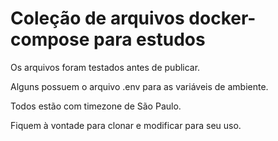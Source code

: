 # Coleção de arquivos docker-compose para estudos

Os arquivos foram testados antes de publicar.

Alguns possuem o arquivo .env para as variáveis de ambiente.

Todos estão com timezone de São Paulo.

Fiquem à vontade para clonar e modificar para seu uso.
